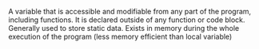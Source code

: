 A variable that is accessible and modifiable from any part of the program, including functions. It is declared outside of any function or code block.
Generally used to store static data.
Exists in memory during the whole execution of the program (less memory efficient than local variable)